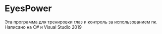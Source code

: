 # EyesPower
Эта программа для тренировки глаз и контроль за использованием пк. Написано на C# и Visual Studio 2019
